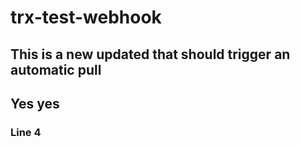 # trx-test-webhook

## This is a new updated that should trigger an automatic pull

## Yes yes

### Line 4
